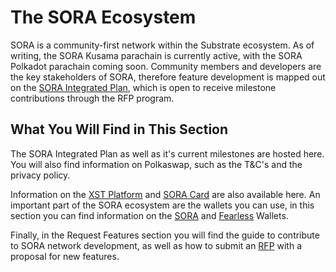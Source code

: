 # The SORA Ecosystem

SORA is a community-first network within the Substrate ecosystem. As
of writing, the SORA Kusama parachain is currently active, with the
SORA Polkadot parachain coming soon. 
Community members and developers are the key stakeholders of SORA,
therefore feature development is mapped out on the [SORA Integrated Plan](integrated-plan.md), which is open to receive milestone contributions through the RFP
program. 

## What You Will Find in This Section

The SORA Integrated Plan as well as it's current milestones are hosted
here. You will also find information on Polkaswap, such as the T&C's
and the privacy policy. 

Information on the [XST Platform](xst.md) and [SORA Card](sora-card.md) are also available
here. An important part of the SORA ecosystem are the wallets you can
use, in this section you can find information on the [SORA](mobile.md)
and [Fearless](fearless.md)
Wallets. 

Finally, in the Request Features section you will find the guide to
contribute to SORA network development, as well as how to submit an
 [RFP](rfp.md) with a proposal for new features. 

